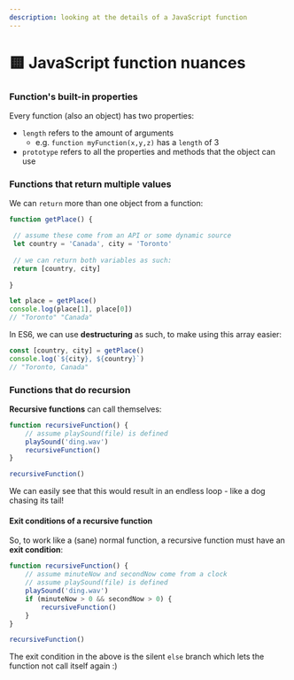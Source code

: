 ```yaml
---
description: looking at the details of a JavaScript function
---
```


# 🟨 JavaScript function nuances

### Function's built-in properties

Every function (also an object) has two properties:

* `length` refers to the amount of arguments
  * e.g. `function myFunction(x,y,z)` has a `length` of 3
* `prototype` refers to all the properties and methods that the object can use

### Functions that return multiple values

We can `return` more than one object from a function:

```javascript
function getPlace() {

 // assume these come from an API or some dynamic source
 let country = 'Canada', city = 'Toronto'
 
 // we can return both variables as such:
 return [country, city] 
 
}

let place = getPlace()
console.log(place[1], place[0])
// "Toronto" "Canada"
```

In ES6, we can use **destructuring** as such, to make using this array easier:

```javascript
const [country, city] = getPlace()
console.log(`${city}, ${country}`)
// "Toronto, Canada" 
```

### Functions that do recursion

**Recursive functions** can call themselves:

```javascript
function recursiveFunction() {    
    // assume playSound(file) is defined 
    playSound('ding.wav')
    recursiveFunction()
}

recursiveFunction()
```

We can easily see that this would result in an endless loop - like a dog chasing its tail!

#### Exit conditions of a recursive function

So, to work like a (sane) normal function, a recursive function must have an **exit condition**:

```javascript
function recursiveFunction() {
    // assume minuteNow and secondNow come from a clock
    // assume playSound(file) is defined 
    playSound('ding.wav')
    if (minuteNow > 0 && secondNow > 0) {
        recursiveFunction()
    }    
}    

recursiveFunction()
```

The exit condition in the above is the silent `else` branch which lets the function not call itself again :)
